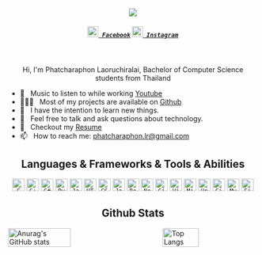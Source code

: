 <h1 align="center">
  <a href="https://git.io/typing-svg">
    <img src="https://readme-typing-svg.herokuapp.com/?lines=Hello+Everyone!;I'm+Phatcharaphon;Nice+to+meet+you.+❤️&center=true&size=30">
  </a>
</h1>

<h5 align="center">
  <code><a href="https://www.facebook.com/HallsXII/" title="Facebook Profile"><img width="22" src="https://cdn-icons-png.flaticon.com/512/5968/5968764.png"> Facebook</a></code>
  <code><a href="https://www.instagram.com/luk._.aom/" title="Instagram Profile"><img width="22" src="https://cdn-icons-png.flaticon.com/512/15713/15713420.png"> Instagram</a></code>
</h5>
<br>

<p align="center"> 
  Hi, I'm Phatcharaphon Laoruchiralai, Bachelor of Computer Science students from Thailand
</p>

- 🔭 &nbsp; Music to listen to while working [Youtube](https://www.youtube.com/watch?v=3aCctY3DGac)
- 👨🏻‍💻 &nbsp; Most of my projects are available on [Github](https://github.com/Luk4om?tab=repositories)
- 🌱 &nbsp; I have the intention to learn new things. 
- 💬 &nbsp; Feel free to talk and ask questions about technology.
- 📝 &nbsp; Checkout my [Resume](https://drive.google.com/file/d/1PwdDl8uoDIBLrjHCqD3BT8vmCC4xITz7/view?usp=sharing)
- 📫 &nbsp; How to reach me: <a href="mailto: phatcharaphon.lr@gmail.com">phatcharaphon.lr@gmail.com</a>

<h2 align="center"> Languages & Frameworks & Tools & Abilities</h2>

<p align="center">
  <code><img title="C" height="25" src="https://cdn-icons-png.flaticon.com/512/3665/3665923.png"></code>
  <code><img title="C++" height="25" src="https://cdn-icons-png.flaticon.com/512/6132/6132222.png"></code>
  <code><img title="C#" height="25" src="https://cdn-icons-png.flaticon.com/512/6132/6132221.png"></code>
  <code><img title="Python" height="25" src="https://cdn-icons-png.flaticon.com/512/3098/3098090.png"></code>
  <code><img title="Java" height="25" src="https://cdn-icons-png.flaticon.com/512/226/226777.png"></code>
  <code><img title="HTML5" height="25" src="https://cdn-icons-png.flaticon.com/512/1051/1051277.png"></code>
  <code><img title="CSS" height="25" src="https://cdn-icons-png.flaticon.com/512/732/732190.png"></code>
  <code><img title="Javascipt" height="25" src="https://cdn-icons-png.flaticon.com/512/1199/1199124.png"></code>
  <code><img title="React" height="25" src="https://cdn-icons-png.flaticon.com/512/1126/1126012.png"></code>
  <code><img title="NodeJS" height="25" src="https://cdn-icons-png.flaticon.com/512/919/919825.png"></code>
  <code><img title="Git" height="25" src="https://cdn-icons-png.flaticon.com/512/11518/11518876.png"></code>
  <code><img title="Visual Studio Code" height="25" src="https://code.visualstudio.com/assets/images/code-stable.png"></code>
  <code><img title="Microsoft Visual Studio" height="25" src="https://cdn-icons-png.flaticon.com/512/906/906324.png"></code>
  <code><img title="Unity" height="25" src="https://cdn-icons-png.flaticon.com/512/5969/5969347.png"></code>
  <code><img title="GitHub" height="25" src="https://cdn-icons-png.flaticon.com/512/733/733553.png"></code>
  <code><img title="MySQL" height="25" src="https://cdn-icons-png.flaticon.com/512/919/919836.png"></code>
  <code><img title="Figma" height="25" src="https://cdn-icons-png.flaticon.com/512/5968/5968705.png"></code>
</p>

<h2 align="center"> Github Stats</h2>

<a href='https://github.com/Luk4om/github-stats-transparent'>
  
<div style="display: flex; justify-content: space-between;">
  <img align="left" src="https://github-readme-stats.vercel.app/api?username=Luk4om&show_icons=true&theme=radical" alt="Anurag's GitHub stats" style="width: 50%;"/>
  <img align="right" src="https://github-readme-stats.vercel.app/api/top-langs/?username=Luk4om&layout=compact&theme=radical" alt="Top Langs" style="width: 38%;"/>
</div>

</a>
<!--------------------------------------------------------------------------------------------------------------------------------------------->
<!--**Luk4om/Luk4om** is a ✨ _special_ ✨ repository because its `README.md` (this file) appears on your GitHub profile.
Here are some ideas to get you started:
- 🔭 I’m currently working on ...
- 🌱 I’m currently learning ...
- 👯 I’m looking to collaborate on ...
- 🤔 I’m looking for help with ...
- 💬 Ask me about ...
- 📫 How to reach me: ...
- 😄 Pronouns: ...
- ⚡ Fun fact: ...
-->
